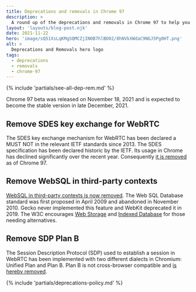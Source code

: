 ```yaml
---
title: Deprecations and removals in Chrome 97
description: >
  A round up of the deprecations and removals in Chrome 97 to help you plan.
layout: 'layouts/blog-post.njk'
date: 2021-11-22
hero: 'image/sQ51XsLqKMgSQMCZjIN0B7hlBO02/8hNVkXWdaC9NGJ5Pg0HT.png'
alt: >
  Deprecations and Removals hero logo
tags:
  - deprecations
  - removals
  - chrome-97
---
```


{% include 'partials/see-all-dep-rem.md' %}

Chrome 97 beta was released on November 18, 2021 and is expected to become the
stable version in late December, 2021.

## Remove SDES key exchange for WebRTC

The SDES key exchange mechanism for WebRTC has been declared a MUST NOT in the
relevant IETF standards since 2013. The SDES specification has been declared
historic by the IETF. Its usage in Chrome has declined significantly over the
recent year. Consequently [it is
removed](https://www.chromestatus.com/feature/5695324321480704) as of Chrome
97.

## Remove WebSQL in third-party contexts

[WebSQL in third-party contexts is now removed](https://www.chromestatus.com/feature/5684870116278272).
The Web SQL Database standard was first proposed in April 2009 and abandoned in
November 2010. Gecko never implemented this feature and WebKit deprecated it in
2019. The W3C encourages
[Web Storage](https://developer.mozilla.org/en-US/docs/Web/API/Web_Storage_API)
and
[Indexed Database](https://developer.mozilla.org/en-US/docs/Web/API/IndexedDB_API)
for those needing alternatives.

## Remove SDP Plan B

The Session Description Protocol (SDP) used to establish a session in WebRTC has
been implemented with two different dialects in Chromium: Unified Plan and Plan
B. Plan B is not cross-browser compatible and [is hereby
removed](https://www.chromestatus.com/features/5823036655665152).

{% include 'partials/deprecations-policy.md' %}
